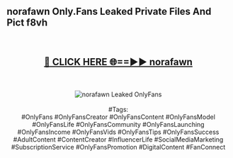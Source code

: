<h2>norafawn Only.Fans Leaked Private Files And Pict f8vh</h2>
<br>
<div align="center">
<h2><a href="https://mediafiles.top/norafawn" rel="nofollow">🔴 CLICK HERE 🌐==►► norafawn</a></h2>
<br>
<br>
<a href="https://mediafiles.top/norafawn" rel="nofollow" data-target="animated-image.originalLink"><img src="https://i.ibb.co.com/WyWwxjT/player-gif2.gif" alt="norafawn Leaked OnlyFans" style="max-width: 100%; display: inline-block;" data-target="animated-image.originalImage"></a>
<br><br>
#Tags:
<br>
#OnlyFans #OnlyFansCreator #OnlyFansContent #OnlyFansModel #OnlyFansLife #OnlyFansCommunity #OnlyFansLaunching #OnlyFansIncome #OnlyFansVids #OnlyFansTips #OnlyFansSuccess #AdultContent #ContentCreator #InfluencerLife #SocialMediaMarketing #SubscriptionService #OnlyFansPromotion #DigitalContent #FanConnect
</div>
<br>